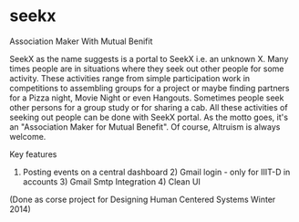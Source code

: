 # seekx
Association Maker With Mutual Benifit

SeekX as the name suggests is a portal to SeekX i.e. an unknown X. Many times people are in situations where they seek out
other people for some activity. These activities range from simple participation work in competitions to assembling groups 
for a project or maybe finding partners for a Pizza night, Movie Night or even Hangouts. Sometimes people seek other persons 
for a group study or for sharing a cab. All these activities of seeking out people can be done with SeekX portal. As the motto
goes, it's an "Association Maker for Mutual Benefit". Of course, Altruism is always welcome.

Key features
1) Posting events on a central dashboard 2) Gmail login - only for IIIT-D in accounts 3) Gmail Smtp Integration 4) Clean UI

(Done as corse project for Designing Human Centered Systems Winter 2014)
